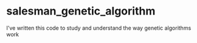 # salesman_genetic_algorithm
I've written this code to study and understand the way genetic algorithms work
